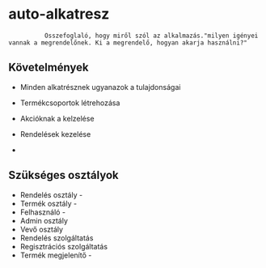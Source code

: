 # auto-alkatresz
              Összefoglaló, hogy miről szól az alkalmazás."milyen igényei vannak a megrendelőnek. Ki a megrendelő, hogyan akarja használni?"


## Követelmények
- Minden alkatrésznek ugyanazok a tulajdonságai
- Termékcsoportok létrehozása
- Akcióknak a kelzelése
- Rendelések kezelése

- 
## Szükséges osztályok
- Rendelés osztály
        -
- Termék osztály
        -
- Felhasználó
          -
- Admin osztály
- Vevő osztály
- Rendelés szolgáltatás
- Regisztrációs szolgáltatás
- Termék megjelenítő
         - 
